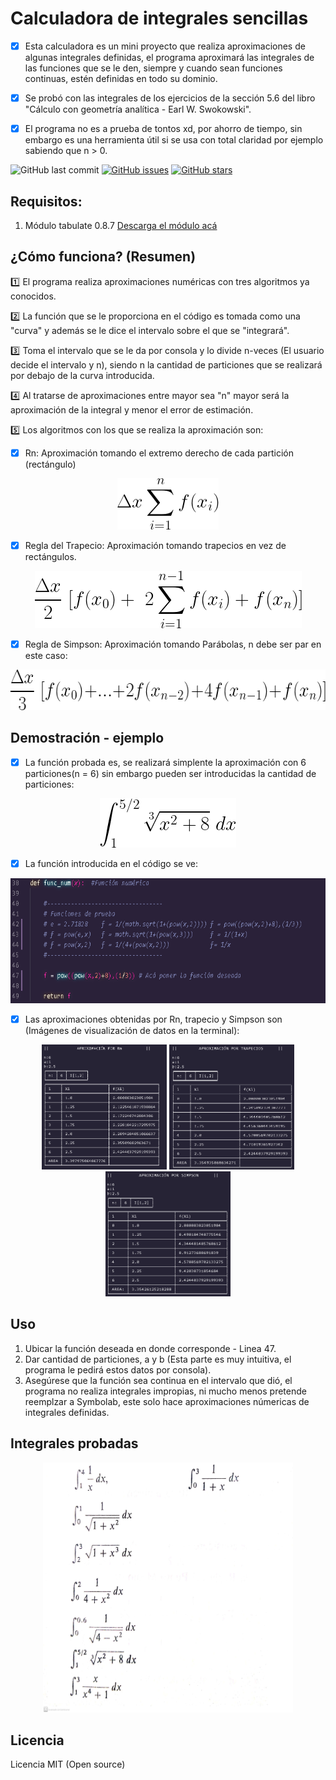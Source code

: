 # Calculadora de integrales sencillas  

- [x] Esta calculadora es un mini proyecto que realiza aproximaciones de algunas integrales definidas,
      el programa aproximará las integrales de las funciones que se le den, siempre y cuando sean funciones continuas, estén definidas en todo su dominio.

- [x] Se probó con  las integrales de los ejercicios de la sección 5.6 del libro "Cálculo con      geometría analítica - Earl W. Swokowski". 

- [x] El programa no es a prueba de tontos xd, por ahorro de tiempo, sin embargo es una herramienta útil si se usa con total claridad por ejemplo sabiendo que n > 0. 


<p align="left">
  <!-- Fecha - Último commit -->
  <img alt="GitHub last commit" src="https://img.shields.io/github/last-commit/BETAPANDERETA/Calculadora-b-sica-integrales-sencillas?style=for-the-badge">
  <!-- Issues icono -->
  <a href="https://github.com/BETAPANDERETA/Calculadora-b-sica-integrales-sencillas/issues"><img alt="GitHub issues" src="https://img.shields.io/github/issues/BETAPANDERETA/Calculadora-b-sica-integrales-sencillas?style=for-the-badge"></a>
  <!-- Stars icono -->
  <a href="https://github.com/BETAPANDERETA/Calculadora-b-sica-integrales-sencillas/stargazers"><img alt="GitHub stars" src="https://img.shields.io/github/stars/BETAPANDERETA/Calculadora-b-sica-integrales-sencillas?color=yellow&style=for-the-badge"></a>
  <!-- Viendo icono -->
  <!-- Licencia-->
</p>

## Requisitos:

1. Módulo tabulate 0.8.7 [Descarga el módulo acá](https://pypi.org/project/tabulate/)

## ¿Cómo funciona? (Resumen)

:one: El programa realiza aproximaciones numéricas con tres algoritmos ya conocidos.

:two: La función que se le proporciona en el código es tomada como una "curva" y además se le dice el intervalo sobre el que se "integrará".

:three: Toma el intervalo que se le da por consola y lo divide n-veces (El usuario decide el intervalo y n), siendo n la cantidad de particiones que se realizará por debajo de la curva introducida.

:four: Al tratarse de aproximaciones entre mayor sea "n" mayor será la aproximación de la integral y menor el error de estimación.

:five: Los algoritmos con los que se realiza la aproximación son:

- [x] Rn: Aproximación tomando el extremo derecho de cada partición (rectángulo)

<p align="center">
  <img width="162" height="82" src=Images/Rn.png>
</p>

- [x] Regla del Trapecio: Aproximación tomando trapecios en vez de rectángulos.

<p align="center">
  <img width="427" height="92" src=Images/trapecio.png>
</p>

- [x] Regla de Simpson: Aproximación tomando Parábolas, n debe ser par en este caso:

<p align="center">
  <img width="562" height="65" src=Images/simpson.png>
</p>


## Demostración - ejemplo

- [x] La función probada es, se realizará simplente la aproximación con 6 particiones(n = 6) sin embargo pueden ser introducidas la cantidad de particiones:

<p align="center">
  <img width="218" height="79" src=Images/int_ej.png>
</p>

- [x] La función introducida en el código se ve:

<p align="center">
  <img width="600" height="200" src=Images/loc_func.PNG>
</p>

- [x] Las aproximaciones obtenidas por Rn, trapecio y Simpson son (Imágenes de visualización de datos en la terminal):

<p align="center">
  <img width="200" height="200" src=Images/Rn_demo.PNG>
  <img width="200" height="200" src=Images/Trapecios_demo.PNG>
  <img width="200" height="200" src=Images/Simpson_demo.PNG>
</p>

## Uso
1. Ubicar la función deseada en donde corresponde - Linea 47.
2. Dar cantidad de particiones, a y b (Esta parte es muy intuitiva, el programa le pedirá estos datos por consola).
3. Asegúrese que la función sea continua en el intervalo que dió, el programa no realiza integrales impropias, ni mucho menos pretende reemplzar a Symbolab, este solo hace aproximaciones númericas de integrales definidas.

## Integrales probadas

<p align="center">
    <img width="400" height="400" src=Images/list_int.jpeg>
</p>

## Licencia
Licencia MIT (Open source)